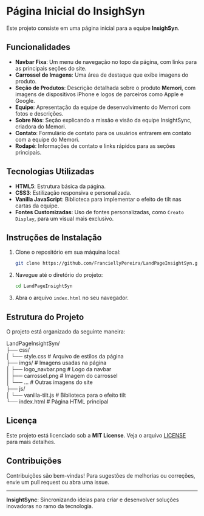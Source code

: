 # Página Inicial do InsighSyn

Este projeto consiste em uma página inicial para a equipe **InsighSyn**.

## Funcionalidades

- **Navbar Fixa**: Um menu de navegação no topo da página, com links para as principais seções do site.
- **Carrossel de Imagens**: Uma área de destaque que exibe imagens do produto.
- **Seção de Produtos**: Descrição detalhada sobre o produto **Memori**, com imagens de dispositivos iPhone e logos de parceiros como Apple e Google.
- **Equipe**: Apresentação da equipe de desenvolvimento do Memori com fotos e descrições.
- **Sobre Nós**: Seção explicando a missão e visão da equipe InsightSync, criadora do Memori.
- **Contato**: Formulário de contato para os usuários entrarem em contato com a equipe do Memori.
- **Rodapé**: Informações de contato e links rápidos para as seções principais.

## Tecnologias Utilizadas

- **HTML5**: Estrutura básica da página.
- **CSS3**: Estilização responsiva e personalizada.
- **Vanilla JavaScript**: Biblioteca para implementar o efeito de tilt nas cartas da equipe.
- **Fontes Customizadas**: Uso de fontes personalizadas, como `Creato Display`, para um visual mais exclusivo.
  
## Instruções de Instalação

1. Clone o repositório em sua máquina local:
    ```bash
    git clone https://github.com/FranciellyPereira/LandPageInsightSyn.git
    ```
2. Navegue até o diretório do projeto:
    ```bash
    cd LandPageInsightSyn
    ```
3. Abra o arquivo `index.html` no seu navegador.

## Estrutura do Projeto

O projeto está organizado da seguinte maneira:

LandPageInsightSyn/ <br />
├── css/ <br />
│   └── style.css          # Arquivo de estilos da página <br />
├── imgs/                  # Imagens usadas na página <br />
│   ├── logo_navbar.png    # Logo da navbar <br />
│   ├── carrossel.png      # Imagem do carrossel <br />
│   └── ...                # Outras imagens do site <br />
├── js/ <br />
│   └── vanilla-tilt.js    # Biblioteca para o efeito tilt <br />
└── index.html             # Página HTML principal <br />


## Licença

Este projeto está licenciado sob a **MIT License**. Veja o arquivo [LICENSE](LICENSE) para mais detalhes.

## Contribuições

Contribuições são bem-vindas! Para sugestões de melhorias ou correções, envie um pull request ou abra uma issue.

---

**InsightSync**: Sincronizando ideias para criar e desenvolver soluções inovadoras no ramo da tecnologia.


